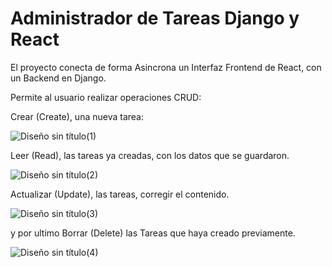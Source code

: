 # Administrador de Tareas Django y React

El proyecto conecta de forma Asincrona un Interfaz Frontend de React, con un Backend en Django.

Permite al usuario realizar operaciones CRUD: 

Crear (Create), una nueva tarea:

![Diseño sin título(1)](https://user-images.githubusercontent.com/117633586/234831978-f69ccc1a-e6a8-4e95-aa12-c52c72e31a49.gif)


Leer (Read), las tareas ya creadas, con los datos que se guardaron.


![Diseño sin título(2)](https://user-images.githubusercontent.com/117633586/234832881-3d029e34-bb16-46fa-b704-d8fb955ea7e9.gif)


Actualizar (Update), las tareas, corregir el contenido.

![Diseño sin título(3)](https://user-images.githubusercontent.com/117633586/234835106-b23d311c-f3fa-4af5-9262-a86d985461fb.gif)


y por ultimo Borrar (Delete) las Tareas que haya creado previamente.


![Diseño sin título(4)](https://user-images.githubusercontent.com/117633586/234836330-dd72c0c0-9ffd-42c2-ad91-a61e2c6504be.gif)
